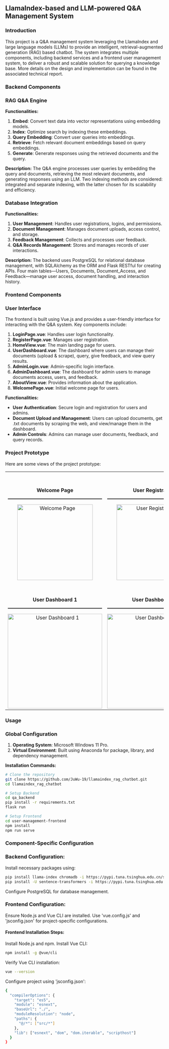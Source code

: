 ## LlamaIndex-based and LLM-powered Q&A Management System
 
### Introduction
This project is a Q&A management system leveraging the LlamaIndex and large language models (LLMs) to provide an intelligent, retrieval-augmented generation (RAG) based chatbot. The system integrates multiple components, including backend services and a frontend user management system, to deliver a robust and scalable solution for querying a knowledge base. More details on the design and implementation can be found in the associated technical report.

### Backend Components

### RAG Q&A Engine
**Functionalities:**
1. **Embed**: Convert text data into vector representations using embedding models.
2. **Index**: Optimize search by indexing these embeddings.
3. **Query Embedding**: Convert user queries into embeddings.
4. **Retrieve**: Fetch relevant document embeddings based on query embeddings.
5. **Generate**: Generate responses using the retrieved documents and the query.

**Description:**
The Q&A engine processes user queries by embedding the query and documents, retrieving the most relevant documents, and generating responses using an LLM. Two indexing methods are considered: integrated and separate indexing, with the latter chosen for its scalability and efficiency.

### Database Integration
**Functionalities:**
1. **User Management**: Handles user registrations, logins, and permissions.
2. **Document Management**: Manages document uploads, access control, and storage.
3. **Feedback Management**: Collects and processes user feedback.
4. **Q&A Records Management**: Stores and manages records of user interactions.

**Description:**
The backend uses PostgreSQL for relational database management, with SQLAlchemy as the ORM and Flask RESTful for creating APIs. Four main tables—Users, Documents, Document_Access, and Feedback—manage user access, document handling, and interaction history.

### Frontend Components

### User Interface
The frontend is built using Vue.js and provides a user-friendly interface for interacting with the Q&A system. Key components include:

1. **LoginPage.vue**: Handles user login functionality.
2. **RegisterPage.vue**: Manages user registration.
3. **HomeView.vue**: The main landing page for users.
4. **UserDashboard.vue**: The dashboard where users can manage their documents (upload & scrape), query, give feedback, and view query results.
5. **AdminLogin.vue**: Admin-specific login interface.
6. **AdminDashboard.vue**: The dashboard for admin users to manage documents access, users, and feedback.
7. **AboutView.vue**: Provides information about the application.
8. **WelcomePage.vue**: Initial welcome page for users.

**Functionalities:**
- **User Authentication**: Secure login and registration for users and admins.
- **Document Upload and Management**: Users can upload documents, get .txt documents by scraping the web, and view/manage them in the dashboard.
- **Admin Controls**: Admins can manage user documents, feedback, and query records.

### Project Prototype

Here are some views of the project prototype:

<table>
  <tr>
    <td style="text-align: center;">
      <div>
        <p style="text-align: center;"><strong>Welcome Page</strong></p>
        <hr style="border: 1px solid gray;">
        <img src="https://github.com/JuWu-19/llamaindex_rag_chatbot/assets/58901415/5dd6dc3a-279c-4817-b3d6-d8b3cadc7d26" alt="Welcome Page" width="240" style="display: block; margin: auto;">
      </div>
    </td>
    <td style="text-align: center;">
      <div>
        <p style="text-align: center;"><strong>User Registration</strong></p>
        <hr style="border: 1px solid gray;">
        <img src="https://github.com/JuWu-19/llamaindex_rag_chatbot/assets/58901415/f0bd7877-72fa-4fb3-a7e9-0003f6ab477b" alt="User Registration" width="240" style="display: block; margin: auto;">
      </div>
    </td>
    <td style="text-align: center;">
      <div>
        <p><strong>Admin Document Access Control</strong></p>
        <hr style="border: 1px solid gray;">
        <img src="https://github.com/JuWu-19/llamaindex_rag_chatbot/assets/58901415/f4383d9d-7bd5-4c1d-96a6-21f5cf309035" alt="Admin Document Access Control" width="300" style="display: block; margin: auto;">
      </div>
    </td>
  </tr>
  <tr>
    <td style="text-align: center;">
      <div>
        <p><strong>User Dashboard 1</strong></p>
        <hr style="border: 1px solid gray;">
        <img src="https://github.com/JuWu-19/llamaindex_rag_chatbot/assets/58901415/3366c760-d8ab-4257-8f71-1a3e64b41de0" alt="User Dashboard 1" width="300" style="display: block; margin: auto;">
      </div>
    </td>
    <td style="text-align: center;">
      <div>
        <p><strong>User Dashboard 2</strong></p>
        <hr style="border: 1px solid gray;">
        <img src="https://github.com/JuWu-19/llamaindex_rag_chatbot/assets/58901415/b3778a8f-37f5-4a50-8bad-60de87e3eebf" alt="User Dashboard 2" width="300" style="display: block; margin: auto;">
      </div>
    </td>
  </tr>
</table>

### Usage

### Global Configuration
1. **Operating System**: Microsoft Windows 11 Pro.
2. **Virtual Environment**: Built using Anaconda for package, library, and dependency management.

**Installation Commands:**
```bash
# Clone the repository
git clone https://github.com/JuWu-19/llamaindex_rag_chatbot.git
cd llamaindex_rag_chatbot

# Setup Backend
cd qa_backend
pip install -r requirements.txt
flask run

# Setup Frontend
cd user-management-frontend
npm install
npm run serve
```
### Component-Specific Configuration

### Backend Configuration:
Install necessary packages using:
```bash
pip install llama-index chromadb -i https://pypi.tuna.tsinghua.edu.cn/simple
pip install -U sentence-transformers -i https://pypi.tuna.tsinghua.edu.cn/simple
```
Configure PostgreSQL for database management.

### Frontend Configuration:
Ensure Node.js and Vue CLI are installed.
Use 'vue.config.js' and 'jsconfig.json' for project-specific configurations.

#### Frontend Installation Steps:
Install Node.js and npm.
Install Vue CLI:
```bash
npm install -g @vue/cli
```
Verify Vue CLI installation:
```bash
vue --version
```
Configure project using 'jsconfig.json':
```bash
{
  "compilerOptions": {
    "target": "es5",
    "module": "esnext",
    "baseUrl": "./",
    "moduleResolution": "node",
    "paths": {
      "@/*": ["src/*"]
    },
    "lib": ["esnext", "dom", "dom.iterable", "scripthost"]
  }
}
